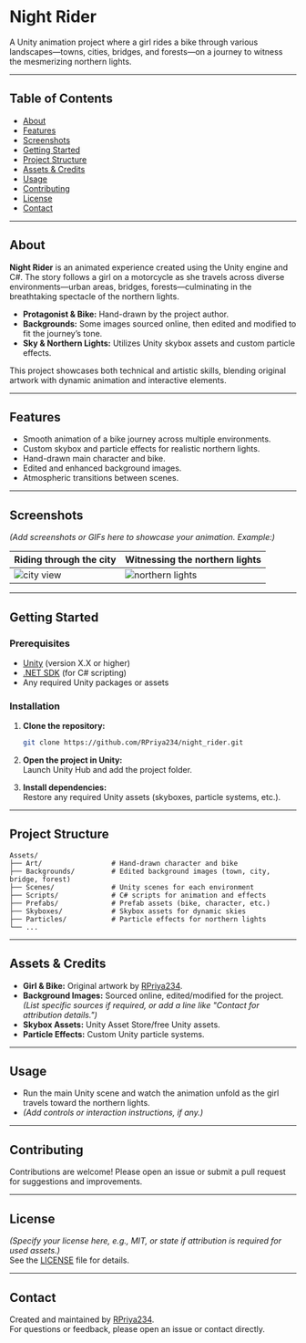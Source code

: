 # Night Rider

A Unity animation project where a girl rides a bike through various landscapes—towns, cities, bridges, and forests—on a journey to witness the mesmerizing northern lights.

---

## Table of Contents

- [About](#about)
- [Features](#features)
- [Screenshots](#screenshots)
- [Getting Started](#getting-started)
- [Project Structure](#project-structure)
- [Assets & Credits](#assets--credits)
- [Usage](#usage)
- [Contributing](#contributing)
- [License](#license)
- [Contact](#contact)

---

## About

**Night Rider** is an animated experience created using the Unity engine and C#. The story follows a girl on a motorcycle as she travels across diverse environments—urban areas, bridges, forests—culminating in the breathtaking spectacle of the northern lights.

- **Protagonist & Bike:** Hand-drawn by the project author.
- **Backgrounds:** Some images sourced online, then edited and modified to fit the journey’s tone.
- **Sky & Northern Lights:** Utilizes Unity skybox assets and custom particle effects.

This project showcases both technical and artistic skills, blending original artwork with dynamic animation and interactive elements.

---

## Features

- Smooth animation of a bike journey across multiple environments.
- Custom skybox and particle effects for realistic northern lights.
- Hand-drawn main character and bike.
- Edited and enhanced background images.
- Atmospheric transitions between scenes.

---

## Screenshots

*(Add screenshots or GIFs here to showcase your animation. Example:)*

| Riding through the city | Witnessing the northern lights |
|------------------------|-------------------------------|
| ![city view](images/city.png) | ![northern lights](images/northern_lights.png) |

---

## Getting Started

### Prerequisites

- [Unity](https://unity.com/) (version X.X or higher)
- [.NET SDK](https://dotnet.microsoft.com/) (for C# scripting)
- Any required Unity packages or assets

### Installation

1. **Clone the repository:**
    ```bash
    git clone https://github.com/RPriya234/night_rider.git
    ```
2. **Open the project in Unity:**  
   Launch Unity Hub and add the project folder.

3. **Install dependencies:**  
   Restore any required Unity assets (skyboxes, particle systems, etc.).

---

## Project Structure

```
Assets/
├── Art/                 # Hand-drawn character and bike
├── Backgrounds/         # Edited background images (town, city, bridge, forest)
├── Scenes/              # Unity scenes for each environment
├── Scripts/             # C# scripts for animation and effects
├── Prefabs/             # Prefab assets (bike, character, etc.)
├── Skyboxes/            # Skybox assets for dynamic skies
├── Particles/           # Particle effects for northern lights
└── ...
```

---

## Assets & Credits

- **Girl & Bike:** Original artwork by [RPriya234](https://github.com/RPriya234).
- **Background Images:** Sourced online, edited/modified for the project.  
  *(List specific sources if required, or add a line like "Contact for attribution details.")*
- **Skybox Assets:** Unity Asset Store/free Unity assets.
- **Particle Effects:** Custom Unity particle systems.

---

## Usage

- Run the main Unity scene and watch the animation unfold as the girl travels toward the northern lights.
- *(Add controls or interaction instructions, if any.)*

---

## Contributing

Contributions are welcome! Please open an issue or submit a pull request for suggestions and improvements.

---

## License

*(Specify your license here, e.g., MIT, or state if attribution is required for used assets.)*  
See the [LICENSE](LICENSE) file for details.

---

## Contact

Created and maintained by [RPriya234](https://github.com/RPriya234).  
For questions or feedback, please open an issue or contact directly.
